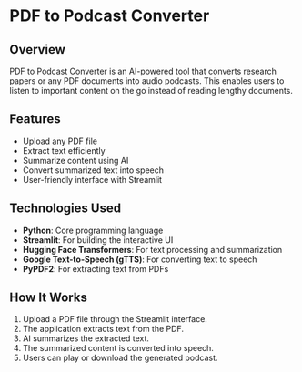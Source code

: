 # PDF to Podcast Converter

## Overview
PDF to Podcast Converter is an AI-powered tool that converts research papers or any PDF documents into audio podcasts. This enables users to listen to important content on the go instead of reading lengthy documents.

## Features
- Upload any PDF file
- Extract text efficiently
- Summarize content using AI
- Convert summarized text into speech
- User-friendly interface with Streamlit

## Technologies Used
- **Python**: Core programming language
- **Streamlit**: For building the interactive UI
- **Hugging Face Transformers**: For text processing and summarization
- **Google Text-to-Speech (gTTS)**: For converting text to speech
- **PyPDF2**: For extracting text from PDFs

## How It Works
1. Upload a PDF file through the Streamlit interface.
2. The application extracts text from the PDF.
3. AI summarizes the extracted text.
4. The summarized content is converted into speech.
5. Users can play or download the generated podcast.


